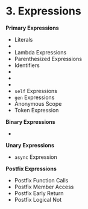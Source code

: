 # 3. Expressions

<primary-label ref="header-label"/>

<secondary-label ref="doc-wip"/>

**Primary Expressions**

- Literals
- [](7-3-Object-Initialization.md)
- Lambda Expressions
- Parenthesized Expressions
- Identifiers
- [](3-6-Case-Expressions.md)
- [](3-7-Loop-Expressions.md)
- [](3-8-With-Expressions.md)
- `self` Expressions
- `gen` Expressions
- Anonymous Scope
- Token Expression

**Binary Expressions**

- [](3-13-Binary-Expressions.md)

**Unary Expressions**

- `async` Expression

**Postfix Expressions**

- Postfix Function Calls
- Postfix Member Access
- Postfix Early Return
- Postfix Logical Not